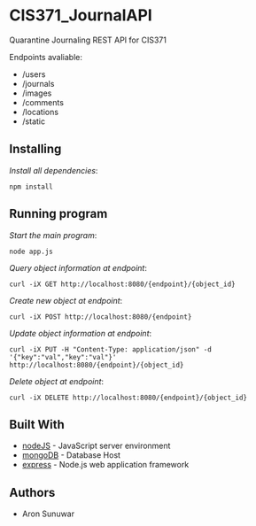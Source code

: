 # CIS371_JournalAPI

Quarantine Journaling REST API for CIS371

Endpoints avaliable:

- /users
- /journals
- /images
- /comments
- /locations
- /static

## Installing

_Install all dependencies_:

    npm install

## Running program

_Start the main program_:

    node app.js

_Query object information at endpoint_:

    curl -iX GET http://localhost:8080/{endpoint}/{object_id}

_Create new object at endpoint_:

    curl -iX POST http://localhost:8080/{endpoint}

_Update object information at endpoint_:

    curl -iX PUT -H "Content-Type: application/json" -d '{"key":"val","key":"val"}' http://localhost:8080/{endpoint}/{object_id}

_Delete object at endpoint_:

    curl -iX DELETE http://localhost:8080/{endpoint}/{object_id}

## Built With

- [nodeJS](https://nodejs.org/en/) - JavaScript server environment
- [mongoDB](https://cloud.mongodb.com/) - Database Host
- [express](https://expressjs.com/) - Node.js web application framework

## Authors

- Aron Sunuwar
